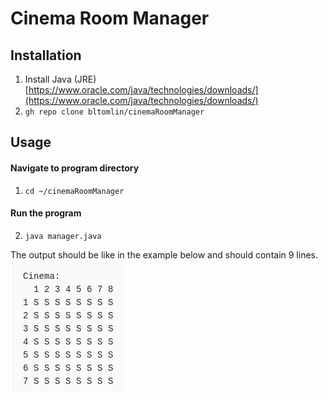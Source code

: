 # Cinema Room Manager
## Installation
1. Install Java (JRE)
[https://www.oracle.com/java/technologies/downloads/](https://www.oracle.com/java/technologies/downloads/)
2. `gh repo clone bltomlin/cinemaRoomManager`
## Usage
#### Navigate to program directory
1. `cd ~/cinemaRoomManager`
#### Run the program
2. `java manager.java`

The output should be like in the example below and should contain 9 lines.
<br>
![output](output.jpeg)

